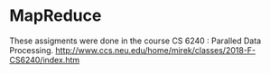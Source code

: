 # MapReduce

These assigments were done in the course CS 6240 : Paralled Data Processing. http://www.ccs.neu.edu/home/mirek/classes/2018-F-CS6240/index.htm
